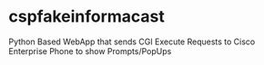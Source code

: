 # cspfakeinformacast
Python Based WebApp that sends CGI Execute Requests to Cisco Enterprise Phone to show Prompts/PopUps
